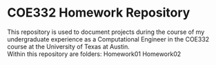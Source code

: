 # COE332 Homework Repository
This repository is used to document projects during the course of my undergraduate experience as a Computational Engineer in the COE332 course at the University of Texas at Austin.\
Within this repository are folders:
Homework01
Homework02 
